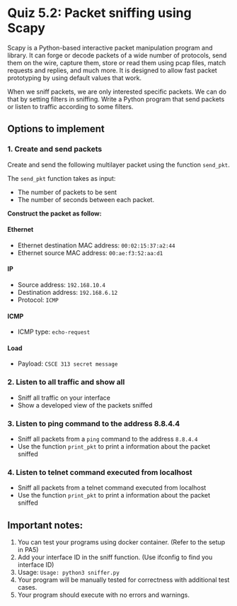 # Quiz 5.2: Packet sniffing using Scapy

Scapy is a Python-based interactive packet manipulation program and library. It can forge or decode packets of a wide number of protocols, send them on the wire, capture them, store or read them using pcap files, match requests and replies, and much more. It is designed to allow fast packet prototyping by using default values that work.

When we sniff packets, we are only interested specific packets. We can do that by setting filters in sniffing. 
Write a Python program that send packets or listen to traffic according to some filters.


## Options to implement
### 1. Create and send packets
Create and send the following multilayer packet using the function `send_pkt`.

The `send_pkt` function takes as input:
- The number of packets to be sent
- The number of seconds between each packet.

**Construct the packet as follow:**
#### Ethernet
- Ethernet destination MAC address: `00:02:15:37:a2:44`
- Ethernet source MAC address: `00:ae:f3:52:aa:d1`

#### IP
- Source address: `192.168.10.4`
- Destination address: `192.168.6.12`
- Protocol: `ICMP`

#### ICMP
- ICMP type: `echo-request`

#### Load
- Payload: `CSCE 313 secret message`

### 2. Listen to all traffic and show all
- Sniff all traffic on your interface
- Show a developed view of the packets sniffed

### 3. Listen to ping command to the address 8.8.4.4
- Sniff all packets from a `ping` command to the address `8.8.4.4`
- Use the function `print_pkt` to print a information about the packet sniffed

### 4. Listen to telnet command executed from localhost
- Sniff all packets from a telnet command executed from localhost
- Use the function `print_pkt` to print a information about the packet sniffed


## Important notes:
1. You can test your programs using docker container. (Refer to the setup in PA5)
1. Add your interface ID in the sniff function. (Use ifconfig to find you interface ID)
1. Usage: `Usage: python3 sniffer.py`
1. Your program will be manually tested for correctness with additional test cases.
1. Your program should execute with no errors and warnings.
